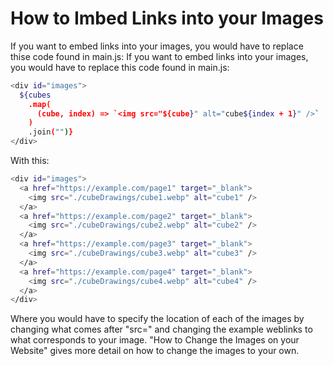 # How to Imbed Links into your Images

If you want to embed links into your images, you would have to replace thise code found in main.js:
If you want to embed links into your images, you would have to replace this code found in main.js:
```bash
<div id="images">
  ${cubes
    .map(
      (cube, index) => `<img src="${cube}" alt="cube${index + 1}" />`
    )
    .join("")}
</div>
```

With this:
```bash
<div id="images">
  <a href="https://example.com/page1" target="_blank">
    <img src="./cubeDrawings/cube1.webp" alt="cube1" />
  </a>
  <a href="https://example.com/page2" target="_blank">
    <img src="./cubeDrawings/cube2.webp" alt="cube2" />
  </a>
  <a href="https://example.com/page3" target="_blank">
    <img src="./cubeDrawings/cube3.webp" alt="cube3" />
  </a>
  <a href="https://example.com/page4" target="_blank">
    <img src="./cubeDrawings/cube4.webp" alt="cube4" />
  </a>
</div>
```

Where you would have to specify the location of each of the images by changing what comes after "src=" and changing the example weblinks to what corresponds to your image. "How to Change the Images on your Website" gives more detail on how to change the images to your own.
